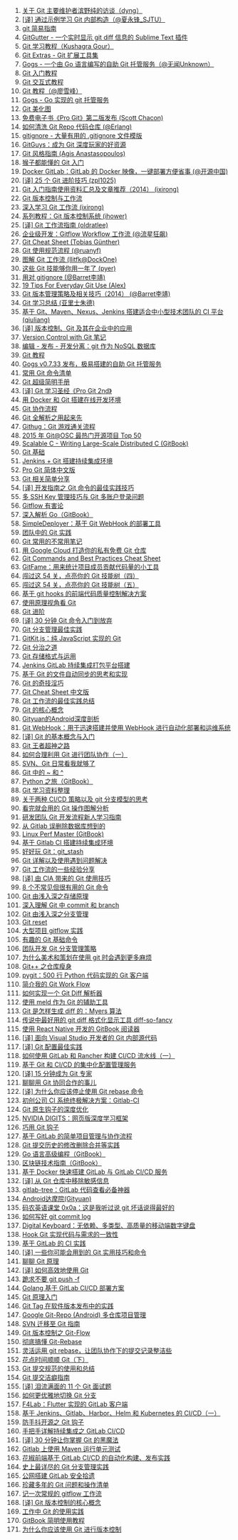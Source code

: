 1. [关于 Git 主要维护者滨野纯的访谈（dyng）](https://weekly.manong.io/bounce?nid=3&aid=47&url=http%3A%2F%2Fblog.dyngr.com%2Fblog%2F2013%2F09%2F26%2Fjunio-c-hamano-interview)
1. [[译] 通过示例学习 Git 内部构造（@夏永锋_SJTU）](https://weekly.manong.io/bounce?nid=6&aid=93&url=http%3A%2F%2Fyoungsterxyf.github.io%2F2013%2F09%2F28%2Flearning-git-internals-by-example%2F)
1. [git 简易指南](https://weekly.manong.io/bounce?nid=17&aid=367&url=http%3A%2F%2Frogerdudler.github.io%2Fgit-guide%2Findex.zh.html)
1. [GitGutter - 一个实时显示 git diff 信息的 Sublime Text 插件](https://weekly.manong.io/bounce?nid=18&aid=413&url=https%3A%2F%2Fgithub.com%2Fjisaacks%2FGitGutter)
1. [Git 学习教程（Kushagra Gour）](https://weekly.manong.io/bounce?nid=19&aid=446&url=http%3A%2F%2Fkushagragour.in%2Fblog%2F2014%2F01%2Fbuild-git-learn-git%2F)
1. [Git Extras - Git 扩展工具集](https://weekly.manong.io/bounce?nid=24&aid=783&url=https%3A%2F%2Fgithub.com%2Fvisionmedia%2Fgit-extras)
1. [Gogs - 一个由 Go 语言编写的自助 Git 托管服务（@无闻Unknown）](https://weekly.manong.io/bounce?nid=25&aid=848&url=https%3A%2F%2Fgithub.com%2Fgogits%2Fgogs)
1. [Git 入门教程](https://weekly.manong.io/bounce?nid=28&aid=953&url=http%3A%2F%2Fwww.git-tower.com%2Flearn%2F)
1. [Git 交互式教程](https://weekly.manong.io/bounce?nid=30&aid=1026&url=https%3A%2F%2Ftry.github.io%2F)
1. [Git 教程（@廖雪峰）](https://weekly.manong.io/bounce?nid=38&aid=1252&url=http%3A%2F%2Fwww.liaoxuefeng.com%2Fwiki%2F0013739516305929606dd18361248578c67b8067c8c017b000)
1. [Gogs - Go 实现的 git 托管服务](https://weekly.manong.io/bounce?nid=42&aid=1378&url=https%3A%2F%2Fgithub.com%2Fgogits%2Fgogs%2F)
1. [Git 美化图](https://weekly.manong.io/bounce?nid=44&aid=1433&url=http%3A%2F%2Fjustinhileman.info%2Farticle%2Fgit-pretty%2F)
1. [免费电子书《Pro Git》第二版发布 (Scott Chacon)](https://weekly.manong.io/bounce?nid=49&aid=1564&url=http%3A%2F%2Fgit-scm.com%2Fbook%2Fen%2Fv2)
1. [如何清洗 Git Repo 代码仓库 (@Erlang)](https://weekly.manong.io/bounce?nid=49&aid=1568&url=http%3A%2F%2Fblog.eood.cn%2Fhow-to-clean-up-git-repo)
1. [gitignore - 大量有用的 .gitignore 文件模版](https://weekly.manong.io/bounce?nid=58&aid=1817&url=https%3A%2F%2Fgithub.com%2Fgithub%2Fgitignore)
1. [GitGuys：成为 Git 深度玩家的好资源](https://weekly.manong.io/bounce?nid=62&aid=1950&url=http%3A%2F%2Fwww.gitguys.com%2Ftopics%2F)
1. [Git 风格指南 (Agis Anastasopoulos)](https://weekly.manong.io/bounce?nid=66&aid=2098&url=https%3A%2F%2Fgithub.com%2Fagis-%2Fgit-style-guide)
1. [猴子都能懂的 Git 入门](https://weekly.manong.io/bounce?nid=68&aid=2185&url=http%3A%2F%2Fbacklogtool.com%2Fgit-guide%2Fcn%2F)
1. [Docker GitLab：GitLab 的 Docker 映像，一键部署方便省事 (@开源中国)](https://weekly.manong.io/bounce?nid=68&aid=2192&url=http%3A%2F%2Fwww.oschina.net%2Fp%2Fdocker-gitlab)
1. [[译] 25 个 Git 进阶技巧 (zpl1025)](https://weekly.manong.io/bounce?nid=70&aid=2271&url=http%3A%2F%2Flinux.cn%2Farticle-5418-weibo.html)
1. [Git 入门指南使用资料汇总及文章推荐（2014） (ixirong)](https://weekly.manong.io/bounce?nid=73&aid=2453&url=http%3A%2F%2Fixirong.com%2F2014%2F11%2F19%2Fthe-way-to-learn-git%2F)
1. [Git 版本控制与工作流](https://weekly.manong.io/bounce?nid=74&aid=2504&url=http%3A%2F%2Fwww.jianshu.com%2Fp%2F67afe711c731)
1. [深入学习 Git 工作流 (ixirong)](https://weekly.manong.io/bounce?nid=75&aid=2568&url=https%3A%2F%2Fgithub.com%2Fxirong%2Fmy-git%2Fblob%2Fmaster%2Fgit-workflow-tutorial.md)
1. [系列教程：Git 版本控制系统 (ihower)](https://weekly.manong.io/bounce?nid=76&aid=2634&url=https%3A%2F%2Fihower.tw%2Fgit%2F)
1. [[译] Git 工作流指南 (oldratlee)](https://weekly.manong.io/bounce?nid=81&aid=3020&url=https%3A%2F%2Fgithub.com%2Foldratlee%2Ftranslations%2Ftree%2Fmaster%2Fgit-workflows-and-tutorials)
1. [企业级开发：Gitflow Workflow 工作流 (@流星狂飙)](https://weekly.manong.io/bounce?nid=81&aid=3021&url=http%3A%2F%2Fwww.jianshu.com%2Fp%2F104fa8b15d1e)
1. [Git Cheat Sheet (Tobias Günther)](https://weekly.manong.io/bounce?nid=82&aid=3152&url=http%3A%2F%2Fwww.git-tower.com%2Fblog%2Fgit-cheat-sheet%2F)
1. [Git 使用规范流程 (@ruanyf)](https://weekly.manong.io/bounce?nid=83&aid=3215&url=http%3A%2F%2Fwww.ruanyifeng.com%2Fblog%2F2015%2F08%2Fgit-use-process.html)
1. [图解 Git 工作流 (llitfk@DockOne)](https://weekly.manong.io/bounce?nid=85&aid=3401&url=http%3A%2F%2Fwww.jianshu.com%2Fp%2F08ad7e427fec)
1. [这些 Git 技能够你用一年了 (pyer)](https://weekly.manong.io/bounce?nid=86&aid=3455&url=http%3A%2F%2Fwww.cnblogs.com%2Fpyer%2Fp%2F4752770.html)
1. [用对 gitignore (@Barret李靖)](https://weekly.manong.io/bounce?nid=87&aid=3554&url=http%3A%2F%2Fwww.barretlee.com%2Fblog%2F2015%2F09%2F06%2Fset-gitignore-after-add-file%2F)
1. [19 Tips For Everyday Git Use (Alex)](https://weekly.manong.io/bounce?nid=88&aid=3641&url=http%3A%2F%2Fwww.alexkras.com%2F19-git-tips-for-everyday-use%2F%3Fhmsr%3Dtoutiao.io%26utm_medium%3Dtoutiao.io%26utm_source%3Dtoutiao.io)
1. [Git 版本管理策略及相关技巧（2014） (@Barret李靖)](https://weekly.manong.io/bounce?nid=89&aid=3729&url=http%3A%2F%2Fwww.barretlee.com%2Fblog%2F2014%2F05%2F07%2Fcb-git-improve%2F%3Fhmsr%3Dtoutiao.io%26utm_medium%3Dtoutiao.io%26utm_source%3Dtoutiao.io)
1. [Git 学习总结 (亚里士朱德)](https://weekly.manong.io/bounce?nid=89&aid=3756&url=http%3A%2F%2Fyalishizhude.github.io%2F2015%2F09%2F16%2Fgit%2F%3Fhmsr%3Dtoutiao.io%26utm_medium%3Dtoutiao.io%26utm_source%3Dtoutiao.io)
1. [基于 Git、Maven、Nexus、Jenkins 搭建适合中小型技术团队的 CI 平台 (qiuliang)](https://weekly.manong.io/bounce?nid=90&aid=3866&url=http%3A%2F%2Fwww.qiuliang.net%2Ftech%2F2015%2F10%2F02%2Fgit-nexus-jenkins-ci.html%3Fhmsr%3Dtoutiao.io%26utm_medium%3Dtoutiao.io%26utm_source%3Dtoutiao.io)
1. [[译] 版本控制、Git 及其在企业中的应用](https://weekly.manong.io/bounce?nid=91&aid=3942&url=http%3A%2F%2Fwww.infoq.com%2Fcn%2Farticles%2Fgit-enterprise)
1. [Version Control with Git 笔记](https://weekly.manong.io/bounce?nid=96&aid=4381&url=http%3A%2F%2Fwiki.tankywoo.com%2Fbook%2Fversion-control-with-git.html)
1. [编辑 - 发布 - 开发分离：git 作为 NoSQL 数据库](https://weekly.manong.io/bounce?nid=96&aid=4409&url=https%3A%2F%2Fwww.phodal.com%2Fblog%2Fediting-publishing-coding-seperate-git-nosql-database%2F)
1. [Git 教程](https://weekly.manong.io/bounce?nid=97&aid=4478&url=https%3A%2F%2Fgithub.com%2Fgeeeeeeeeek%2Fgit-recipes%2Fwiki)
1. [Gogs v0.7.33 发布，极易搭建的自助 Git 托管服务](https://weekly.manong.io/bounce?nid=98&aid=4618&url=http%3A%2F%2Fwww.oschina.net%2Fnews%2F68729%2Fgogs-0-7-33)
1. [常用 Git 命令清单](https://weekly.manong.io/bounce?nid=99&aid=4667&url=http%3A%2F%2Fwww.ruanyifeng.com%2Fblog%2F2015%2F12%2Fgit-cheat-sheet.html)
1. [Git 超级简明手册](https://weekly.manong.io/bounce?nid=99&aid=4707&url=https%3A%2F%2Fgithub.com%2Fshendl1978%2Fblog%2Fwiki%2FGit%25E8%25B6%2585%25E7%25BA%25A7%25E7%25AE%2580%25E6%2598%258E%25E6%2589%258B%25E5%2586%258C)
1. [[译] Git 学习圣经《Pro Git 2nd》](https://weekly.manong.io/bounce?nid=101&aid=4853&url=http%3A%2F%2Fgit-scm.com%2Fbook%2Fzh%2Fv2)
1. [用 Docker 和 Git 搭建在线开发环境](https://weekly.manong.io/bounce?nid=101&aid=4861&url=http%3A%2F%2Fdockone.io%2Farticle%2F930)
1. [Git 协作流程](https://weekly.manong.io/bounce?nid=101&aid=4873&url=http%3A%2F%2Fwww.ruanyifeng.com%2Fblog%2F2015%2F12%2Fgit-workflow.html)
1. [Git 全解析之用起来先](https://weekly.manong.io/bounce?nid=102&aid=4927&url=http%3A%2F%2Fwustrive2008.github.io%2F2016%2F01%2F06%2F%25E7%2589%2588%25E6%259C%25AC%25E6%258E%25A7%25E5%2588%25B6%2FGit%25E5%2585%25A8%25E8%25A7%25A3%25E6%259E%2590%25E4%25B9%258B%25E5%2585%2588%25E7%2594%25A8%25E8%25B5%25B7%25E6%259D%25A5%2F)
1. [Githug：Git 游戏通关流程](https://weekly.manong.io/bounce?nid=102&aid=4931&url=http%3A%2F%2Fwww.jianshu.com%2Fp%2F482b32716bbe)
1. [2015 年 Git@OSC 最热门开源项目 Top 50](https://weekly.manong.io/bounce?nid=102&aid=4952&url=http%3A%2F%2Fwww.oschina.net%2Fnews%2F69661%2F2015-git-osc--opensource-project-ranking-top-50)
1. [Scalable C - Writing Large-Scale Distributed C (GitBook)](https://weekly.manong.io/bounce?nid=103&aid=4985&url=https%3A%2F%2Fhintjens.gitbooks.io%2Fscalable-c%2Fcontent%2Fpreface.html)
1. [Git 基础](https://weekly.manong.io/bounce?nid=103&aid=5010&url=https%3A%2F%2Fgithub.com%2Fmzkmzk%2FRead%2Fblob%2Fmaster%2Fprogit.md)
1. [Jenkins + Git 搭建持续集成环境](https://weekly.manong.io/bounce?nid=103&aid=5052&url=http%3A%2F%2Fwww.cnblogs.com%2Fdojo-lzz%2Fp%2F5125619.html%3Ff%3Dtt)
1. [Pro Git 简体中文版](https://weekly.manong.io/bounce?nid=106&aid=5298&url=http%3A%2F%2Fiissnan.com%2Fprogit%2F)
1. [Git 相关简单分享](https://weekly.manong.io/bounce?nid=108&aid=5444&url=http%3A%2F%2Fwww.jianshu.com%2Fp%2F331cd9fdeae7)
1. [[译] 开发指南之 Git 命令的最佳实践技巧](https://weekly.manong.io/bounce?nid=109&aid=5495&url=http%3A%2F%2Fwww.freebuf.com%2Ftools%2F98396.html)
1. [多 SSH Key 管理技巧与 Git 多账户登录问题](https://weekly.manong.io/bounce?nid=109&aid=5524&url=http%3A%2F%2Fwww.barretlee.com%2Fblog%2F2016%2F03%2F09%2Fconfig-in-ssh-after-troubling-git-connection%2F)
1. [Gitflow 有害论](https://weekly.manong.io/bounce?nid=112&aid=5785&url=http%3A%2F%2Finsights.thoughtworkers.org%2Fgitflow-consider-harmful%2F)
1. [深入解析 Go（GitBook）](https://weekly.manong.io/bounce?nid=114&aid=8886&url=https%3A%2F%2Ftoutiao.io%2Fk%2Fagdqbh)
1. [SimpleDeployer：基于 Git WebHook 的部署工具](https://weekly.manong.io/bounce?nid=114&aid=5956&url=https%3A%2F%2Fgithub.com%2Fyourtion%2FSimpleDeployer)
1. [团队中的 Git 实践](https://weekly.manong.io/bounce?nid=115&aid=6002&url=https%3A%2F%2Fourai.ws%2Fposts%2Fworking-with-git-in-team%2F)
1. [Git 常用的不常用笔记](https://weekly.manong.io/bounce?nid=115&aid=6032&url=http%3A%2F%2Fleoray.leanote.com%2Fpost%2Fgit)
1. [用 Google Cloud 打造你的私有免费 Git 仓库](https://weekly.manong.io/bounce?nid=116&aid=6106&url=http%3A%2F%2Fchinagdg.org%2F2016%2F04%2F%25E7%2594%25A8-google-cloud-%25E6%2589%2593%25E9%2580%25A0%25E4%25BD%25A0%25E7%259A%2584%25E7%25A7%2581%25E6%259C%2589%25E5%2585%258D%25E8%25B4%25B9-git-%25E4%25BB%2593%25E5%25BA%2593%2F)
1. [Git Commands and Best Practices Cheat Sheet](https://weekly.manong.io/bounce?nid=116&aid=6110&url=http%3A%2F%2Fzeroturnaround.com%2Frebellabs%2Fgit-commands-and-best-practices-cheat-sheet%2F)
1. [GitFame：用来统计项目成员贡献代码量的小工具](https://weekly.manong.io/bounce?nid=117&aid=6202&url=https%3A%2F%2Fgithub.com%2Foleander%2Fgit-fame-rb)
1. [闯过这 54 关，点亮你的 Git 技能树（四）](https://weekly.manong.io/bounce?nid=118&aid=6242&url=https%3A%2F%2Fcodingstyle.cn%2Ftopics%2F178)
1. [闯过这 54 关，点亮你的 Git 技能树（五）](https://weekly.manong.io/bounce?nid=119&aid=6333&url=https%3A%2F%2Fcodingstyle.cn%2Ftopics%2F181)
1. [基于 git hooks 的前端代码质量控制解决方案](https://weekly.manong.io/bounce?nid=120&aid=6400&url=https%3A%2F%2Fgithub.com%2Fkuitos%2Fkuitos.github.io%2Fissues%2F28)
1. [使用原理视角看 Git](https://weekly.manong.io/bounce?nid=122&aid=6565&url=https%3A%2F%2Fblog.coding.net%2Fblog%2Fprinciple-of-Git)
1. [Git 进阶](https://weekly.manong.io/bounce?nid=123&aid=6643&url=http%3A%2F%2Fmp.weixin.qq.com%2Fs%3F__biz%3DMzA4NTQwNDcyMA%3D%3D%26mid%3D2650661929%26idx%3D1%26sn%3D69e00516a30723c5a20af3c7a84173a4)
1. [[译] 30 分钟 Git 命令入门到放弃](https://weekly.manong.io/bounce?nid=124&aid=6703&url=http%3A%2F%2Fwww.w3ctrain.com%2F2016%2F06%2F26%2Flearn-git-in-30-minutes%2F)
1. [Git 分支管理最佳实践](https://weekly.manong.io/bounce?nid=124&aid=6730&url=http%3A%2F%2Fwww.ibm.com%2Fdeveloperworks%2Fcn%2Fjava%2Fj-lo-git-mange%2Findex.html)
1. [GitKit.js：纯 JavaScript 实现的 Git](https://weekly.manong.io/bounce?nid=124&aid=6736&url=https%3A%2F%2Fgithub.com%2FSamyPesse%2Fgitkit-js)
1. [Git 分治之道 ](https://weekly.manong.io/bounce?nid=126&aid=6856&url=https%3A%2F%2Fzhuanlan.zhihu.com%2Fp%2F21486693)
1. [Git 存储格式与运用](https://weekly.manong.io/bounce?nid=127&aid=6929&url=http%3A%2F%2Fforcemz.net%2Fgit%2F2016%2F07%2F10%2FGitStorage%2F)
1. [Jenkins GitLab 持续集成打包平台搭建](https://weekly.manong.io/bounce?nid=128&aid=6963&url=http%3A%2F%2Fskyseraph.com%2F2016%2F07%2F18%2FTools%2FJenkins%2520Gitlab%25E6%258C%2581%25E7%25BB%25AD%25E9%259B%2586%25E6%2588%2590%25E6%2589%2593%25E5%258C%2585%25E5%25B9%25B3%25E5%258F%25B0%25E6%2590%25AD%25E5%25BB%25BA%2F)
1. [基于 Git 的文件自动同步的思考和实现](https://weekly.manong.io/bounce?nid=128&aid=6964&url=http%3A%2F%2Fwuzhiwei.net%2Ffile_sync_git%2F)
1. [Git 的奇技淫巧](https://weekly.manong.io/bounce?nid=130&aid=7120&url=https%3A%2F%2Fgithub.com%2F521xueweihan%2Fgit-tips)
1. [Git Cheat Sheet 中文版](https://weekly.manong.io/bounce?nid=132&aid=7265&url=http%3A%2F%2Ftoutiao.io%2Fj%2F9w9tgk)
1. [Git 工作流的最佳实践总结](https://weekly.manong.io/bounce?nid=135&aid=7467&url=http%3A%2F%2Ftoutiao.io%2Fj%2F7h26k3)
1. [Git 的核心概念](https://weekly.manong.io/bounce?nid=138&aid=7663&url=https%3A%2F%2Ftoutiao.io%2Fj%2Fev3jrb)
1. [Gityuan的Android深度剖析](https://weekly.manong.io/bounce?nid=140&aid=7832&url=http%3A%2F%2Ftoutiao.io%2Fsubjects%2F73076)
1. [Git WebHook：用于迅速搭建并使用 WebHook 进行自动化部署和运维系统](https://weekly.manong.io/bounce?nid=141&aid=7893&url=https%3A%2F%2Ftoutiao.io%2Fk%2Fe3xh5l)
1. [[译] Git 的基本概念与入门](https://weekly.manong.io/bounce?nid=145&aid=8119&url=https%3A%2F%2Ftoutiao.io%2Fk%2Fdqe32l)
1. [Git 王者超神之路](https://weekly.manong.io/bounce?nid=145&aid=8122&url=https%3A%2F%2Ftoutiao.io%2Fk%2Fqozd8l)
1. [如何合理利用 Git 进行团队协作（一）](https://weekly.manong.io/bounce?nid=147&aid=8237&url=https%3A%2F%2Ftoutiao.io%2Fk%2F8pvy7x)
1. [SVN、Git 日常看我就够了](https://weekly.manong.io/bounce?nid=148&aid=8291&url=https%3A%2F%2Ftoutiao.io%2Fk%2F84rpdi)
1. [Git 中的 ~ 和 ^](https://weekly.manong.io/bounce?nid=150&aid=8417&url=https%3A%2F%2Ftoutiao.io%2Fk%2Fw42onn)
1. [Python 之旅（GitBook）](https://weekly.manong.io/bounce?nid=151&aid=8463&url=https%3A%2F%2Ftoutiao.io%2Fk%2Fibis6n)
1. [Git 学习资料整理](https://weekly.manong.io/bounce?nid=151&aid=8469&url=https%3A%2F%2Ftoutiao.io%2Fk%2Fe0z7t1)
1. [关于两种 CI/CD 策略以及 git 分支模型的思考](https://weekly.manong.io/bounce?nid=151&aid=8470&url=https%3A%2F%2Ftoutiao.io%2Fk%2F0h09qz)
1. [看完就会用的 Git 操作图解分析](https://weekly.manong.io/bounce?nid=152&aid=8533&url=https%3A%2F%2Ftoutiao.io%2Fk%2Fjdf8pv)
1. [研发团队 Git 开发流程新人学习指南](https://weekly.manong.io/bounce?nid=153&aid=8607&url=https%3A%2F%2Ftoutiao.io%2Fk%2Fxr5ri1)
1. [从 Gitlab 误删除数据库想到的](https://weekly.manong.io/bounce?nid=153&aid=8592&url=https%3A%2F%2Ftoutiao.io%2Fk%2F380iab)
1. [Linux Perf Master (GitBook)](https://weekly.manong.io/bounce?nid=154&aid=8675&url=https%3A%2F%2Ftoutiao.io%2Fk%2Fcozjnd)
1. [基于 Gitlab CI 搭建持续集成环境](https://weekly.manong.io/bounce?nid=154&aid=8688&url=https%3A%2F%2Ftoutiao.io%2Fk%2Frxtd42)
1. [好好玩 Git：git_stash](https://weekly.manong.io/bounce?nid=154&aid=8696&url=https%3A%2F%2Ftoutiao.io%2Fk%2Fu5pw9u)
1. [Git 详解以及使用遇到问题解决](https://weekly.manong.io/bounce?nid=156&aid=8820&url=https%3A%2F%2Ftoutiao.io%2Fk%2Ffar2l2)
1. [Git 工作流的一些经验分享](https://weekly.manong.io/bounce?nid=156&aid=8833&url=https%3A%2F%2Ftoutiao.io%2Fk%2Fpb0bnk)
1. [[译] 由 CIA 带来的 Git 使用技巧](https://weekly.manong.io/bounce?nid=158&aid=8973&url=https%3A%2F%2Ftoutiao.io%2Fk%2Fg9xq9f)
1. [8 个不常见但很有用的 Git 命令](https://weekly.manong.io/bounce?nid=160&aid=9108&url=https%3A%2F%2Ftoutiao.io%2Fk%2Fr5y8t8)
1. [Git 由浅入深之存储原理](https://weekly.manong.io/bounce?nid=160&aid=9113&url=https%3A%2F%2Ftoutiao.io%2Fk%2Fbuqh3c)
1. [深入理解 Git 中 commit 和 branch](https://weekly.manong.io/bounce?nid=161&aid=9187&url=https%3A%2F%2Ftoutiao.io%2Fk%2F1twcad)
1. [Git 由浅入深之分支管理](https://weekly.manong.io/bounce?nid=162&aid=9254&url=https%3A%2F%2Ftoutiao.io%2Fk%2Fm2qaii)
1. [Git reset](https://weekly.manong.io/bounce?nid=162&aid=9271&url=https%3A%2F%2Ftoutiao.io%2Fk%2Fextoyh)
1. [大型项目 gitflow 实践](https://weekly.manong.io/bounce?nid=162&aid=9272&url=https%3A%2F%2Ftoutiao.io%2Fk%2F44t31n)
1. [有趣的 Git 基础命令](https://weekly.manong.io/bounce?nid=163&aid=9326&url=https%3A%2F%2Ftoutiao.io%2Fk%2Fztzwvk)
1. [团队开发 Git 分支管理策略](https://weekly.manong.io/bounce?nid=163&aid=9327&url=https%3A%2F%2Ftoutiao.io%2Fk%2Fyl5gq8)
1. [为什么美术和策划在使用 git 时会遇到更多麻烦](https://weekly.manong.io/bounce?nid=163&aid=9346&url=https%3A%2F%2Ftoutiao.io%2Fk%2Fwud7zb)
1. [Git++ 之仓库瘦身](https://weekly.manong.io/bounce?nid=164&aid=9399&url=https%3A%2F%2Ftoutiao.io%2Fk%2Frevlv8)
1. [pygit：500 行 Python 代码实现的 Git 客户端](https://weekly.manong.io/bounce?nid=166&aid=9576&url=https%3A%2F%2Ftoutiao.io%2Fk%2Fog5mcw)
1. [简介我的 Git Work Flow](https://weekly.manong.io/bounce?nid=167&aid=9617&url=https%3A%2F%2Ftoutiao.io%2Fk%2Ff5im3c)
1. [如何实现一个 Git Diff 解析器](https://weekly.manong.io/bounce?nid=168&aid=9679&url=https%3A%2F%2Ftoutiao.io%2Fk%2Fn5ws67)
1. [使用 meld 作为 Git 的辅助工具](https://weekly.manong.io/bounce?nid=170&aid=9829&url=https%3A%2F%2Ftoutiao.io%2Fk%2F4jmjyq)
1. [Git 是怎样生成 diff 的：Myers 算法](https://weekly.manong.io/bounce?nid=170&aid=9836&url=https%3A%2F%2Ftoutiao.io%2Fk%2Ft31dvb)
1. [传说中最好用的 git diff 格式化显示工具 diff-so-fancy](https://weekly.manong.io/bounce?nid=170&aid=9838&url=https%3A%2F%2Ftoutiao.io%2Fk%2Ffm0k6x)
1. [使用 React Native 开发的 GitBook 阅读器](https://weekly.manong.io/bounce?nid=172&aid=9991&url=https%3A%2F%2Ftoutiao.io%2Fk%2F8nn82y)
1. [[译] 面向 Visual Studio 开发者的 Git 内部源代码](https://weekly.manong.io/bounce?nid=176&aid=10234&url=http%3A%2F%2Fmp.weixin.qq.com%2Fs%2F3EtuI_CBhd8mKjBufa01xw)
1. [[译] Git 配置最佳实践](https://weekly.manong.io/bounce?nid=176&aid=10235&url=https%3A%2F%2Ftoutiao.io%2Fk%2Fw0lj0d)
1. [如何使用 GitLab 和 Rancher 构建 CI/CD 流水线（一）](https://weekly.manong.io/bounce?nid=180&aid=10540&url=https%3A%2F%2Ftoutiao.io%2Fk%2Figx3e4)
1. [基于 Git 和 CI/CD 的集中化配置管理服务](https://weekly.manong.io/bounce?nid=182&aid=10672&url=https%3A%2F%2Ftoutiao.io%2Fk%2Fny5k34)
1. [[译] 15 分钟成为 Git 专家](https://weekly.manong.io/bounce?nid=184&aid=10825&url=https%3A%2F%2Ftoutiao.io%2Fk%2F8z92sj)
1. [聊聊用 Git 协同合作的事儿](https://weekly.manong.io/bounce?nid=184&aid=10828&url=http%3A%2F%2Fmp.weixin.qq.com%2Fs%2FTQRbcYu5m5px55SAmAhN8w)
1. [[译] 为什么你应该停止使用 Git rebase 命令](https://weekly.manong.io/bounce?nid=187&aid=11081&url=https%3A%2F%2Ftoutiao.io%2Fk%2Fbuywql)
1. [初创公司 CI 系统终极解决方案：Gitlab-CI](https://weekly.manong.io/bounce?nid=193&aid=11483&url=https%3A%2F%2Ftoutiao.io%2Fk%2Fgd1pkx)
1. [Git 原生钩子的深度优化](https://weekly.manong.io/bounce?nid=194&aid=11539&url=https%3A%2F%2Ftoutiao.io%2Fk%2Finuyaz)
1. [NVIDIA DIGITS：网页版深度学习框架](https://weekly.manong.io/bounce?nid=195&aid=11607&url=http%3A%2F%2Fmp.weixin.qq.com%2Fs%2FjQLMLpUTHb_xERI6jthfHA)
1. [巧用 Git 钩子](https://weekly.manong.io/bounce?nid=195&aid=11625&url=https%3A%2F%2Ftoutiao.io%2Fk%2Fk237rm)
1. [基于 GitLab 的简单项目管理与协作流程](https://weekly.manong.io/bounce?nid=195&aid=11630&url=https%3A%2F%2Ftoutiao.io%2Fk%2Fhxppai)
1. [Git 提交历史的修改删除合并等实践](https://weekly.manong.io/bounce?nid=197&aid=11759&url=https%3A%2F%2Ftoutiao.io%2Fk%2Flib9yz)
1. [Go 语言高级编程（GitBook）](https://weekly.manong.io/bounce?nid=200&aid=11982&url=https%3A%2F%2Ftoutiao.io%2Fk%2Fa8suqk)
1. [区块链技术指南（GitBook）](https://weekly.manong.io/bounce?nid=201&aid=12078&url=https%3A%2F%2Ftoutiao.io%2Fk%2Fj2n2ea)
1. [基于 Docker 快速搭建 GitLab 与 GitLab CI/CD 服务](https://weekly.manong.io/bounce?nid=207&aid=12524&url=https%3A%2F%2Ftoutiao.io%2Fk%2Fn1hviv)
1. [[译] 从 Git 仓库中移除敏感信息](https://weekly.manong.io/bounce?nid=208&aid=12581&url=https%3A%2F%2Ftoutiao.io%2Fk%2Fo28aza)
1. [gitlab-tree：GitLab 代码查看必备神器](https://weekly.manong.io/bounce?nid=209&aid=12677&url=https%3A%2F%2Ftoutiao.io%2Fk%2F09dtd6)
1. [Android达摩院(Gityuan)](https://weekly.manong.io/bounce?nid=214&aid=13032&url=http%3A%2F%2Ftoutiao.io%2Fsubjects%2F73076%23214)
1. [码农英语课堂 0x0a：这是我听过说 git 坏话说得最好的](https://weekly.manong.io/bounce?nid=215&aid=13081&url=https%3A%2F%2Fmp.weixin.qq.com%2Fs%2Fhxdm7Lw_eytEnZw2C5bgqA)
1. [如何写好 git commit log](https://weekly.manong.io/bounce?nid=215&aid=13088&url=https%3A%2F%2Ftoutiao.io%2Fk%2F5wkeoj)
1. [Digital Keyboard：无依赖、多类型、高质量的移动端数字键盘](https://weekly.manong.io/bounce?nid=216&aid=13159&url=https%3A%2F%2Ftoutiao.io%2Fk%2Fd6spih)
1. [Hook Git 实现代码与需求的一致性](https://weekly.manong.io/bounce?nid=224&aid=13684&url=https%3A%2F%2Fmp.weixin.qq.com%2Fs%2FxQXOw4YxVc3WtowxxVMxsg)
1. [基于 GitLab 的 CI 实践](https://weekly.manong.io/bounce?nid=226&aid=13815&url=https%3A%2F%2Fmp.weixin.qq.com%2Fs%2FZzJnZtZn3sX-JmPfs1uASg)
1. [[译] 一些你可能会用到的 Git 实用技巧和命令](https://weekly.manong.io/bounce?nid=227&aid=13882&url=https%3A%2F%2Fmp.weixin.qq.com%2Fs%2FpQfxMGU6mB3AmZIiFpw2bQ)
1. [聊聊 Git 原理](https://weekly.manong.io/bounce?nid=228&aid=13943&url=https%3A%2F%2Fmp.weixin.qq.com%2Fs%2FuBkRUkUKrVHnf4lt9vASIA)
1. [[译] 如何高效地使用 Git](https://weekly.manong.io/bounce?nid=231&aid=14162&url=https%3A%2F%2Ftoutiao.io%2Fk%2Fyizapg)
1. [跪求不要 git push -f](https://weekly.manong.io/bounce?nid=234&aid=14357&url=https%3A%2F%2Ftoutiao.io%2Fk%2Fi1eiic)
1. [Golang 基于 GitLab CI/CD 部署方案](https://weekly.manong.io/bounce?nid=235&aid=14403&url=https%3A%2F%2Ftoutiao.io%2Fk%2Fwzqut3)
1. [Git 原理入门](https://weekly.manong.io/bounce?nid=235&aid=14408&url=https%3A%2F%2Ftoutiao.io%2Fk%2Frie4tw)
1. [Git Tag 在软件版本发布中的实践](https://weekly.manong.io/bounce?nid=237&aid=14562&url=https%3A%2F%2Ftoutiao.io%2Fk%2Fx6eqio)
1. [Google Git-Repo (Android) 多仓库项目管理](https://weekly.manong.io/bounce?nid=241&aid=14803&url=https%3A%2F%2Ftoutiao.io%2Fk%2Fbrgzpa)
1. [SVN 迁移至 Git 指南](https://weekly.manong.io/bounce?nid=241&aid=14815&url=https%3A%2F%2Fmp.weixin.qq.com%2Fs%2FgnXoY9M09YycJyhwVVpmIA)
1. [Git 版本控制之 Git-Flow](https://weekly.manong.io/bounce?nid=243&aid=14917&url=https%3A%2F%2Ftoutiao.io%2Fk%2F3auvvy)
1. [彻底搞懂 Git-Rebase](https://weekly.manong.io/bounce?nid=244&aid=14997&url=https%3A%2F%2Ftoutiao.io%2Fk%2Fwlfdqh)
1. [灵活运用 git rebase，让团队协作下的提交记录整洁些](https://weekly.manong.io/bounce?nid=244&aid=15001&url=https%3A%2F%2Ftoutiao.io%2Fk%2F1o3n4i)
1. [花点时间顺顺 Git（下）](https://weekly.manong.io/bounce?nid=244&aid=15009&url=https%3A%2F%2Fmp.weixin.qq.com%2Fs%2FK7004_PVFW0kj8vcFh0s6Q)
1. [Git 提交规范的使用和总结](https://weekly.manong.io/bounce?nid=246&aid=15123&url=https%3A%2F%2Ftoutiao.io%2Fk%2Fmjznew)
1. [Git 提交洁癖指南](https://weekly.manong.io/bounce?nid=248&aid=15268&url=https%3A%2F%2Ftoutiao.io%2Fk%2F5an9vk)
1. [[译] 泪流满面的 11 个 Git 面试题](https://weekly.manong.io/bounce?nid=250&aid=15434&url=https%3A%2F%2Fmp.weixin.qq.com%2Fs%2FghF27N0XjgG0pw2XpGDCYA)
1. [如何更优雅地切换 Git 分支](https://weekly.manong.io/bounce?nid=251&aid=15499&url=https%3A%2F%2Ftoutiao.io%2Fk%2F513sso)
1. [F4Lab：Flutter 实现的 GitLab 客户端](https://weekly.manong.io/bounce?nid=254&aid=15717&url=https%3A%2F%2Ftoutiao.io%2Fk%2F2qvypg)
1. [基于 Jenkins、Gitlab、Harbor、Helm 和 Kubernetes 的 CI/CD（一）](https://weekly.manong.io/bounce?nid=259&aid=16051&url=https%3A%2F%2Ftoutiao.io%2Fk%2Fqvu9gn)
1. [防手抖开源之 Git 钩子](https://weekly.manong.io/bounce?nid=260&aid=16099&url=https%3A%2F%2Ftoutiao.io%2Fk%2F750zvl)
1. [手把手详解持续集成之 GitLab CI/CD](https://weekly.manong.io/bounce?nid=260&aid=16107&url=https%3A%2F%2Ftoutiao.io%2Fk%2F51lb2w)
1. [[译] 30 分钟让你掌握 Git 的黑魔法](https://weekly.manong.io/bounce?nid=264&aid=16431&url=https%3A%2F%2Fmp.weixin.qq.com%2Fs%2F2SKc8zZSwv_taeLhy8_nuw)
1. [Gitlab 上使用 Maven 运行单元测试](https://weekly.manong.io/bounce?nid=264&aid=16457&url=https%3A%2F%2Fmp.weixin.qq.com%2Fs%2FvQzSEJCkvrTP6KGwkZnTzA)
1. [花椒前端基于 GitLab CI/CD 的自动化构建、发布实践](https://weekly.manong.io/bounce?nid=268&aid=16796&url=https%3A%2F%2Fmp.weixin.qq.com%2Fs%2F0VtDFv5bxJp2OyJGufBV0w)
1. [史上最详尽的 Git 分支管理实践 ](https://weekly.manong.io/bounce?nid=270&aid=16975&url=https%3A%2F%2Fmp.weixin.qq.com%2Fs%2FRSREs3MqxidPX8h8wJfv4Q)
1. [公网搭建 GitLab 安全拾遗](https://weekly.manong.io/bounce?nid=274&aid=17265&url=https%3A%2F%2Ftoutiao.io%2Fk%2Fuax3l8w)
1. [珍藏多年的 Git 问题和操作清单](https://weekly.manong.io/bounce?nid=277&aid=17468&url=https%3A%2F%2Fmp.weixin.qq.com%2Fs%2FKD8UeunsBit4jOxPZ02yQQ)
1. [记一次常规的 gitflow 工作流](https://weekly.manong.io/bounce?nid=278&aid=17577&url=https%3A%2F%2Fmp.weixin.qq.com%2Fs%3F__biz%3DMzUzMzE4MDY0Nw%3D%3D%26mid%3D2247483665%26idx%3D1%26sn%3D5bd10a6d8c2f621a678d7b023bd9988f)
1. [[译] Git 版本控制的核心概念](https://weekly.manong.io/bounce?nid=280&aid=17709&url=https%3A%2F%2Fmp.weixin.qq.com%2Fs%2FvfyKgfsyacGx4uyhzJI3-A)
1. [工作中 Git 的使用实践](https://weekly.manong.io/bounce?nid=281&aid=17767&url=https%3A%2F%2Fmp.weixin.qq.com%2Fs%2Fmje4XVyuDzspttWdOFC02g)
1. [GitBook 简明使用教程](https://weekly.manong.io/bounce?nid=283&aid=17930&url=https%3A%2F%2Ftoutiao.io%2Fk%2Fdmsox6k)
1. [为什么你应该使用 Git 进行版本控制](https://weekly.manong.io/bounce?nid=286&aid=18106&url=https%3A%2F%2Ftoutiao.io%2Fk%2F0cr5pgx)
